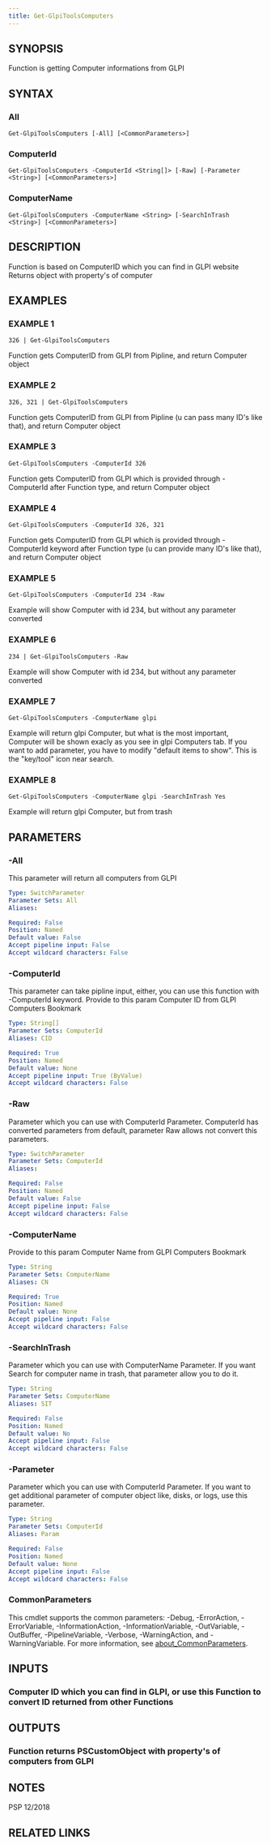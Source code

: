 ```yaml
---
title: Get-GlpiToolsComputers
---
```


## SYNOPSIS
Function is getting Computer informations from GLPI

## SYNTAX

### All
```
Get-GlpiToolsComputers [-All] [<CommonParameters>]
```

### ComputerId
```
Get-GlpiToolsComputers -ComputerId <String[]> [-Raw] [-Parameter <String>] [<CommonParameters>]
```

### ComputerName
```
Get-GlpiToolsComputers -ComputerName <String> [-SearchInTrash <String>] [<CommonParameters>]
```

## DESCRIPTION
Function is based on ComputerID which you can find in GLPI website
Returns object with property's of computer

## EXAMPLES

### EXAMPLE 1
```
326 | Get-GlpiToolsComputers
```

Function gets ComputerID from GLPI from Pipline, and return Computer object

### EXAMPLE 2
```
326, 321 | Get-GlpiToolsComputers
```

Function gets ComputerID from GLPI from Pipline (u can pass many ID's like that), and return Computer object

### EXAMPLE 3
```
Get-GlpiToolsComputers -ComputerId 326
```

Function gets ComputerID from GLPI which is provided through -ComputerId after Function type, and return Computer object

### EXAMPLE 4
```
Get-GlpiToolsComputers -ComputerId 326, 321
```

Function gets ComputerID from GLPI which is provided through -ComputerId keyword after Function type (u can provide many ID's like that), and return Computer object

### EXAMPLE 5
```
Get-GlpiToolsComputers -ComputerId 234 -Raw
```

Example will show Computer with id 234, but without any parameter converted

### EXAMPLE 6
```
234 | Get-GlpiToolsComputers -Raw
```

Example will show Computer with id 234, but without any parameter converted

### EXAMPLE 7
```
Get-GlpiToolsComputers -ComputerName glpi
```

Example will return glpi Computer, but what is the most important, Computer will be shown exacly as you see in glpi Computers tab.
If you want to add parameter, you have to modify "default items to show".
This is the "key/tool" icon near search.

### EXAMPLE 8
```
Get-GlpiToolsComputers -ComputerName glpi -SearchInTrash Yes
```

Example will return glpi Computer, but from trash

## PARAMETERS

### -All
This parameter will return all computers from GLPI

```yaml
Type: SwitchParameter
Parameter Sets: All
Aliases:

Required: False
Position: Named
Default value: False
Accept pipeline input: False
Accept wildcard characters: False
```

### -ComputerId
This parameter can take pipline input, either, you can use this function with -ComputerId keyword.
Provide to this param Computer ID from GLPI Computers Bookmark

```yaml
Type: String[]
Parameter Sets: ComputerId
Aliases: CID

Required: True
Position: Named
Default value: None
Accept pipeline input: True (ByValue)
Accept wildcard characters: False
```

### -Raw
Parameter which you can use with ComputerId Parameter.
ComputerId has converted parameters from default, parameter Raw allows not convert this parameters.

```yaml
Type: SwitchParameter
Parameter Sets: ComputerId
Aliases:

Required: False
Position: Named
Default value: False
Accept pipeline input: False
Accept wildcard characters: False
```

### -ComputerName
Provide to this param Computer Name from GLPI Computers Bookmark

```yaml
Type: String
Parameter Sets: ComputerName
Aliases: CN

Required: True
Position: Named
Default value: None
Accept pipeline input: False
Accept wildcard characters: False
```

### -SearchInTrash
Parameter which you can use with ComputerName Parameter.
If you want Search for computer name in trash, that parameter allow you to do it.

```yaml
Type: String
Parameter Sets: ComputerName
Aliases: SIT

Required: False
Position: Named
Default value: No
Accept pipeline input: False
Accept wildcard characters: False
```

### -Parameter
Parameter which you can use with ComputerId Parameter. 
If you want to get additional parameter of computer object like, disks, or logs, use this parameter.

```yaml
Type: String
Parameter Sets: ComputerId
Aliases: Param

Required: False
Position: Named
Default value: None
Accept pipeline input: False
Accept wildcard characters: False
```

### CommonParameters
This cmdlet supports the common parameters: -Debug, -ErrorAction, -ErrorVariable, -InformationAction, -InformationVariable, -OutVariable, -OutBuffer, -PipelineVariable, -Verbose, -WarningAction, and -WarningVariable. For more information, see [about_CommonParameters](http://go.microsoft.com/fwlink/?LinkID=113216).

## INPUTS

### Computer ID which you can find in GLPI, or use this Function to convert ID returned from other Functions
## OUTPUTS

### Function returns PSCustomObject with property's of computers from GLPI
## NOTES
PSP 12/2018

## RELATED LINKS
